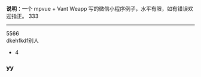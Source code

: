**说明**：一个 mpvue + Vant Weapp 写的微信小程序例子，水平有限，如有错误欢迎指正。
333    

---  
5566  
dkehfkdf别人
    

* 4
### yy


